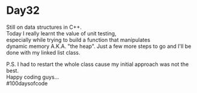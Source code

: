 # Day32
Still on data structures in C++.  
Today I really learnt the value of unit testing,  
especially while trying to build a function that manipulates  
dynamic memory A.K.A. "the heap". 
Just a few more steps to go and I'll be done with my linked list class.  

P.S. I had to restart the whole class cause my initial approach was not the best.  
Happy coding guys...  
#100daysofcode 
